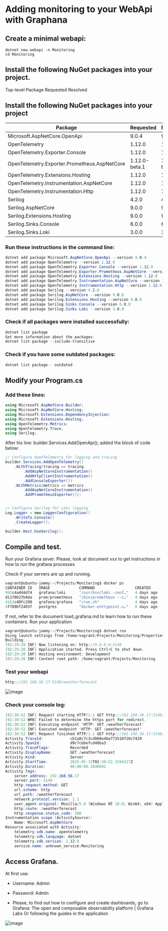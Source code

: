 # Adding monitoring to your WebApi with Graphana

## Create a minimal webapi:

	dotnet new webapi -n Monitoring
	cd Monitoring
 
## Install the following NuGet packages into your project.
   Top-level Package                           	  Requested   	  Resolved
   
 ## Install the following NuGet packages into your project

| Package                                      | Requested  | Resolved   |
|----------------------------------------------|------------|------------|
| Microsoft.AspNetCore.OpenApi                 | 9.0.4      | 9.0.4      |
| OpenTelemetry                                | 1.12.0     | 1.12.0     |
| OpenTelemetry.Exporter.Console               | 1.12.0     | 1.12.0     |
| OpenTelemetry.Exporter.Prometheus.AspNetCore | 1.12.0-beta.1 | 1.12.0-beta.1 |
| OpenTelemetry.Extensions.Hosting             | 1.12.0     | 1.12.0     |
| OpenTelemetry.Instrumentation.AspNetCore     | 1.12.0     | 1.12.0     |
| OpenTelemetry.Instrumentation.Http           | 1.12.0     | 1.12.0     |
| Serilog                                      | 4.2.0      | 4.2.0      |
| Serilog.AspNetCore                           | 9.0.0      | 9.0.0      |
| Serilog.Extensions.Hosting                   | 9.0.0      | 9.0.0      |
| Serilog.Sinks.Console                        | 6.0.0      | 6.0.0      |
| Serilog.Sinks.Loki                           | 3.0.0      | 3.0.0      |
   

### Run these instructions in the command line:

```csharp
dotnet add package Microsoft.AspNetCore.OpenApi --version 9.0.4
dotnet add package OpenTelemetry --version 1.12.0
dotnet add package OpenTelemetry.Exporter.Console --version 1.12.0
dotnet add package OpenTelemetry.Exporter.Prometheus.AspNetCore --version 1.12.0-beta.1
dotnet add package OpenTelemetry.Extensions.Hosting --version 1.12.0
dotnet add package OpenTelemetry.Instrumentation.AspNetCore --version 1.12.0
dotnet add package OpenTelemetry.Instrumentation.Http --version 1.12.0
dotnet add package Serilog --version 4.2.0
dotnet add package Serilog.AspNetCore --version 9.0.0
dotnet add package Serilog.Extensions.Hosting --version 9.0.0
dotnet add package Serilog.Sinks.Console --version 6.0.0
dotnet add package Serilog.Sinks.Loki --version 3.0.0
```

### Check if all packages were installed successfully:
```csharp
dotnet list package
Get more information about the packages:
dotnet list package --include-transitive
```

### Check if you have some outdated packages:
```csharp
dotnet list package-- outdated
```

## Modify your Program.cs

### Add these lines:
```csharp
using Microsoft.AspNetCore.Builder;
using Microsoft.AspNetCore.Hosting;
using Microsoft.Extensions.DependencyInjection;
using Microsoft.Extensions.Hosting;
using OpenTelemetry.Metrics;
using OpenTelemetry.Trace;
using Serilog;
```

After his line: builder.Services.AddOpenApi(); added the block of code below:

```csharp
// Configure OpenTelemetry for logging and tracing
builder.Services.AddOpenTelemetry()
    .WithTracing(tracing => tracing
        .AddAspNetCoreInstrumentation()
        .AddHttpClientInstrumentation()
        .AddConsoleExporter())
    .WithMetrics(metrics => metrics
        .AddAspNetCoreInstrumentation()
        .AddPrometheusExporter());


// Configure Serilog for Loki logging
Log.Logger = new LoggerConfiguration()
    .WriteTo.Console()
    .CreateLogger();

builder.Host.UseSerilog();
```
 

 

## Compile and test.
Run your Grafana sever:
  Please, look at document xxx to get instructions in how to run the grafana processes
  
Check if your servers are up and running.

  
```csharp
vagrant@ubuntu-jammy:~/Projects/Monitoring$ docker ps
CONTAINER ID   IMAGE             COMMAND                  CREATED      STATUS          PORTS                                       NAMES
992c4ad44d74   grafana/loki      "/usr/bin/loki -conf…"   4 days ago   Up 35 minutes   0.0.0.0:3100->3100/tcp, :::3100->3100/tcp   loki
d11f8627b4da   prom/prometheus   "/bin/prometheus --c…"   4 days ago   Up 35 minutes   0.0.0.0:9090->9090/tcp, :::9090->9090/tcp   prometheus
4163c40fc290   grafana/grafana   "/run.sh"                4 days ago   Up 35 minutes   0.0.0.0:3000->3000/tcp, :::3000->3000/tcp   grafana
4f789bf2403f   postgres          "docker-entrypoint.s…"   6 days ago   Up 35 minutes   0.0.0.0:5432->5432/tcp, :::5432->5432/tcp   postgres-container
```


 
If not, refer to the document load_grafana.md to learn how to run these containers.
Run your application 

```csharp
vagrant@ubuntu-jammy:~/Projects/Monitoring$ dotnet run
Using launch settings from /home/vagrant/Projects/Monitoring/Properties/launchSettings.json...
Building...
[02:29:20 INF] Now listening on: http://0.0.0.0:5140
[02:29:20 INF] Application started. Press Ctrl+C to shut down.
[02:29:20 INF] Hosting environment: Development
[02:29:20 INF] Content root path: /home/vagrant/Projects/Monitoring
```

### Test your webapi

```csharp
http://192.168.56.17:5140/weatherforecast
```

![image](https://github.com/user-attachments/assets/4ed187e4-5564-49ac-a705-e9de6ac38930)



### Check your console log:

```csharp
[02:30:52 INF] Request starting HTTP/1.1 GET http://192.168.56.17:5140/weatherforecast - null null
[02:30:52 WRN] Failed to determine the https port for redirect.
[02:30:52 INF] Executing endpoint 'HTTP: GET /weatherforecast'
[02:30:52 INF] Executed endpoint 'HTTP: GET /weatherforecast'
[02:30:52 INF] Request finished HTTP/1.1 GET http://192.168.56.17:5140/weatherforecast - 200 null application/json; charset=utf-8 242.8334ms
Activity.TraceId:            cb1a8c7c3cd008e4be773510720c7429
Activity.SpanId:             d9c7cbbefcd40ba3
Activity.TraceFlags:         Recorded
Activity.DisplayName:        GET /weatherforecast
Activity.Kind:               Server
Activity.StartTime:          2025-05-15T02:30:52.1594317Z
Activity.Duration:           00:00:00.2846691
Activity.Tags:
    server.address: 192.168.56.17
    server.port: 5140
    http.request.method: GET
    url.scheme: http
    url.path: /weatherforecast
    network.protocol.version: 1.1
    user_agent.original: Mozilla/5.0 (Windows NT 10.0; Win64; x64) AppleWebKit/537.36 (KHTML, like Gecko) Chrome/136.0.0.0 Safari/537.36 Edg/136.0.0.0
    http.route: /weatherforecast
    http.response.status_code: 200
Instrumentation scope (ActivitySource):
    Name: Microsoft.AspNetCore
Resource associated with Activity:
    telemetry.sdk.name: opentelemetry
    telemetry.sdk.language: dotnet
    telemetry.sdk.version: 1.12.0
    service.name: unknown_service:Monitoring
```
 

 

## Access Grafana.
At first use: 

  - Username: Admin 
  - Password: Admin
  
- Please, to find out how to configure and create dashboards, go to Grafana: The open and composable observability platform | Grafana Labs
Or following the guides in the application

 
![image](https://github.com/user-attachments/assets/0df21062-b4bc-4025-bc64-044e7ebf683b)





